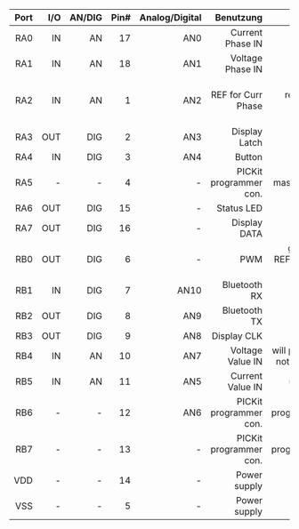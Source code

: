 <!--
Version: 1.0
Author: Manuel Federanko
Last Updated: 29. Jan. 16
Version: 1.3
-->

|  Port|   I/O| AN/DIG|  Pin#|   Analog/Digital|             Benutzung|                           Note|
|-----:|-----:|------:|-----:|----------------:|---------------------:|------------------------------:|
|   RA0|    IN|     AN|    17|              AN0|      Current Phase IN|                         COMP 2|
|   RA1|    IN|     AN|    18|              AN1|      Voltage Phase IN|                         COMP 1|
|   RA2|    IN|     AN|     1|              AN2|    REF for Curr Phase| input reference for Curr Phase|
|   RA3|   OUT|    DIG|     2|              AN3|         Display Latch|                               |
|   RA4|    IN|    DIG|     3|              AN4|                Button|                               |
|   RA5|     -|      -|     4|                -|PICKit programmer con.|                   master clear|
|   RA6|   OUT|    DIG|    15|                -|            Status LED|                               |
|   RA7|   OUT|    DIG|    16|                -|          Display DATA|                               |
|   RB0|   OUT|    DIG|     6|                -|                   PWM|    generate REF for Curr Phase|
|   RB1|    IN|    DIG|     7|             AN10|          Bluetooth RX|                               |
|   RB2|   OUT|    DIG|     8|              AN9|          Bluetooth TX|                               |
|   RB3|   OUT|    DIG|     9|              AN8|           Display CLK|                               |
|   RB4|    IN|     AN|    10|              AN7|      Voltage Value IN|      will probably not be used|
|   RB5|    IN|     AN|    11|              AN5|      Current Value IN|                        use ADC|
|   RB6|     -|      -|    12|              AN6|PICKit programmer con.|        nur als programmier Pin|
|   RB7|     -|      -|    13|                -|PICKit programmer con.|        nur als programmier Pin|
|   VDD|     -|      -|    14|                -|          Power supply|                               |
|   VSS|     -|      -|     5|                -|          Power supply|                               |
